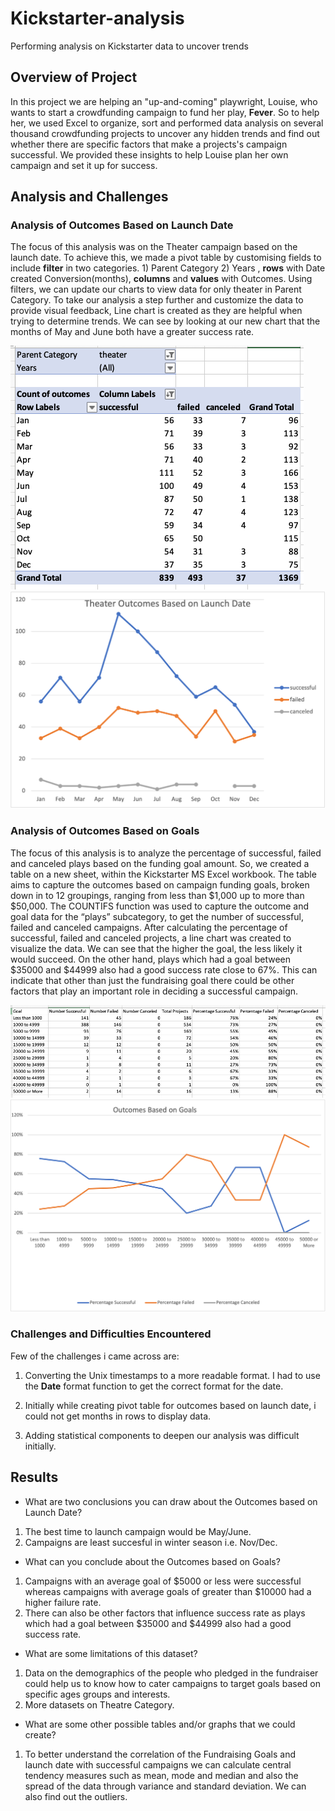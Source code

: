# Kickstarter-analysis

Performing analysis on Kickstarter data to uncover trends

## Overview of Project

In this project we are helping an "up-and-coming" playwright, Louise, who wants to start a crowdfunding campaign to fund her play, **Fever**. So to help her, we used Excel to organize, sort and performed data analysis on several thousand crowdfunding projects to uncover any hidden trends and find out whether there are specific factors that make a projects's campaign successful. We provided these insights to help Louise plan her own campaign and set it up for success.

## Analysis and Challenges

### Analysis of Outcomes Based on Launch Date

The focus of this analysis was on the Theater campaign based on the launch date. To achieve this, we made a pivot table by customising fields to include **filter** in two categories. 1) Parent Category 2) Years , **rows** with Date created Conversion(months), **columns** and **values** with Outcomes. Using filters, we can update our charts to view data for only theater in Parent Category.
To take our analysis a step further and customize the data to provide visual feedback, Line chart is created as they are helpful when trying to determine trends. We can see by looking at our new chart that the months of May and June both have a greater success rate.

![Theatre Data](./resources/Theratre%20data.png) ![Theatre Outcome](./resources/Theater_Outcomes_vs_Launch.png)

### Analysis of Outcomes Based on Goals

The focus of this analysis is to analyze the percentage of successful, failed and canceled plays based on the funding goal amount. So, we created a table on a new sheet, within the Kickstarter MS Excel workbook. The table aims to capture the outcomes based on campaign funding goals, broken down in to 12 groupings, ranging from less than $1,000 up to more than $50,000. The COUNTIFS function was used to capture the outcome and goal data for the “plays” subcategory, to get the number of successful, failed and canceled campaigns. After calculating the percentage of successful, failed and canceled projects, a line chart was created to visualize the data. We can see that the higher the goal, the less likely it would succeed. On the other hand, plays which had a goal between $35000 and $44999 also had a good success rate close to 67%. This can indicate that other than just the fundraising goal there could be other factors that play an important role in deciding a successful campaign.

![Goal Data](./resources/Goal%20Data.png) ![Goal Outcome](./resources/Outcomes_vs_Goals.png)

### Challenges and Difficulties Encountered

Few of the challenges i came across are:

1. Converting the Unix timestamps to a more readable format. I had to use the **Date** format function to get the correct format for the date.

2. Initially while creating pivot table for outcomes based on launch date, i could not get months in rows to display data.

3. Adding statistical components to deepen our analysis was difficult initially.

## Results

- What are two conclusions you can draw about the Outcomes based on Launch Date?

1. The best time to launch campaign would be May/June.
2. Campaigns are least succesful in winter season i.e. Nov/Dec.

- What can you conclude about the Outcomes based on Goals?

1. Campaigns with an average goal of $5000 or less were successful whereas campaigns with average goals of greater than $10000 had a higher failure rate.
2. There can also be other factors that influence success rate as plays which had a goal between $35000 and $44999 also had a good success rate.

- What are some limitations of this dataset?

1. Data on the demographics of the people who pledged in the fundraiser could help us to know how to cater campaigns to target goals based on specific ages groups and interests.
2. More datasets on Theatre Category.

- What are some other possible tables and/or graphs that we could create?

1. To better understand the correlation of the Fundraising Goals and launch date with successful campaigns we can calculate central tendency measures such as mean, mode and median and also the spread of the data through variance and standard deviation. We can also find out the outliers.
